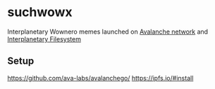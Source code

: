 # suchwowx

Interplanetary Wownero memes launched on [Avalanche network](https://avax.network) and [Interplanetary Filesystem](https://ipfs.io/)

## Setup

https://github.com/ava-labs/avalanchego/
https://ipfs.io/#install
